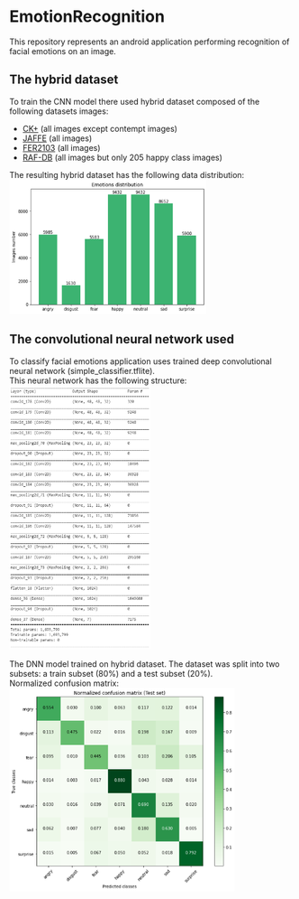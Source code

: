 # EmotionRecognition
This repository represents an android application performing recognition of facial emotions on an image.  

## The hybrid dataset
To train the CNN model there used hybrid dataset composed of the following datasets images:
- [CK+](https://www.researchgate.net/publication/224165246_The_Extended_Cohn-Kanade_Dataset_CK_A_complete_dataset_for_action_unit_and_emotion-specified_expression) (all images except contempt images)  
- [JAFFE](https://zenodo.org/record/3451524#.XuHa20UzZPY) (all images)  
- [FER2103](https://www.kaggle.com/deadskull7/fer2013) (all images)  
- [RAF-DB](http://whdeng.cn/RAF/model1.html) (all images but only 205 happy class images)  

The resulting hybrid dataset has the following data distribution:  
<img src="/images/data_distribution.png"  width="350" height="238">  


## The convolutional neural network used
To classify facial emotions application uses trained deep convolutional neural network (simple_classifier.tflite).  
This neural network has the following structure:  
<img src="/images/dnn_structure.png"  width="250" height="468">  

The DNN model trained on hybrid dataset. The dataset was split into two subsets: a train subset (80%) and a test subset (20%).  
Normalized confusion matrix:  
<img src="/images/normalized_confusion_matrix.png"  width="400" height="360">  
